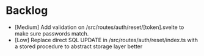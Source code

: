 # Backlog

* [Medium] Add validation on /src/routes/auth/reset/[token].svelte to make sure passwords match.
* [Low] Replace direct SQL UPDATE in /src/routes/auth/reset/index.ts with a stored procedure to abstract storage layer better